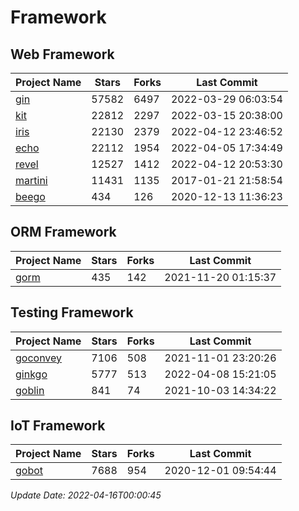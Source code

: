 # Framework

## Web Framework
| Project Name | Stars | Forks | Last Commit |
| ------------ | ----- | ----- | ----------- |
| [gin](https://github.com/gin-gonic/gin) | 57582 | 6497 | 2022-03-29 06:03:54 |
| [kit](https://github.com/go-kit/kit) | 22812 | 2297 | 2022-03-15 20:38:00 |
| [iris](https://github.com/kataras/iris) | 22130 | 2379 | 2022-04-12 23:46:52 |
| [echo](https://github.com/labstack/echo) | 22112 | 1954 | 2022-04-05 17:34:49 |
| [revel](https://github.com/revel/revel) | 12527 | 1412 | 2022-04-12 20:53:30 |
| [martini](https://github.com/go-martini/martini) | 11431 | 1135 | 2017-01-21 21:58:54 |
| [beego](https://github.com/astaxie/beego) | 434 | 126 | 2020-12-13 11:36:23 |

## ORM Framework
| Project Name | Stars | Forks | Last Commit |
| ------------ | ----- | ----- | ----------- |
| [gorm](https://github.com/jinzhu/gorm) | 435 | 142 | 2021-11-20 01:15:37 |

## Testing Framework
| Project Name | Stars | Forks | Last Commit |
| ------------ | ----- | ----- | ----------- |
| [goconvey](https://github.com/smartystreets/goconvey) | 7106 | 508 | 2021-11-01 23:20:26 |
| [ginkgo](https://github.com/onsi/ginkgo) | 5777 | 513 | 2022-04-08 15:21:05 |
| [goblin](https://github.com/franela/goblin) | 841 | 74 | 2021-10-03 14:34:22 |

## IoT Framework
| Project Name | Stars | Forks | Last Commit |
| ------------ | ----- | ----- | ----------- |
| [gobot](https://github.com/hybridgroup/gobot) | 7688 | 954 | 2020-12-01 09:54:44 |

*Update Date: 2022-04-16T00:00:45*